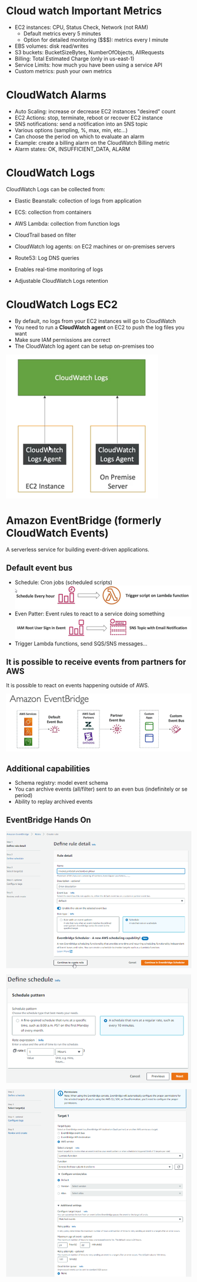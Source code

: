 # Cloud watch Important Metrics

* EC2 instances: CPU, Status Check, Network (not RAM)
  * Default metrics every 5 minutes
  * Option for detailed monitoring ($$$): metrics every I minute
* EBS volumes: disk read/writes
* S3 buckets: BucketSizeBytes, NumberOfObjects, AllRequests
* Billing: Total Estimated Charge (only in us-east-1)
* Service Limits: how much you have been using a service API
* Custom metrics: push your own metrics

# CloudWatch Alarms

* Auto Scaling: increase or decrease EC2 instances "desired" count
* EC2 Actions: stop, terminate, reboot or recover EC2 instance
* SNS notifications: send a notification into an SNS topic
* Various options (sampling, %, max, min, etc...)
* Can choose the period on which to evaluate an alarm
* Example: create a billing alarm on the CloudWatch Billing metric
* Alarm states: OK, INSUFFICIENT_DATA, ALARM

# CloudWatch Logs

CloudWatch Logs can be collected from:
* Elastic Beanstalk: collection of logs from application
* ECS: collection from containers
* AWS Lambda: collection from function logs
* CloudTrail based on filter
* CloudWatch log agents: on EC2 machines or on-premises servers
* Route53: Log DNS queries

* Enables real-time monitoring of logs
* Adjustable CloudWatch Logs retention

# CloudWatch Logs EC2

* By default, no logs from your EC2 instances will go to CloudWatch
* You need to run a **CloudWatch agent** on EC2 to push the log files you want
* Make sure IAM permissions are correct
* The CloudWatch log agent can be setup on-premises too

![01-cloudwatch-logs.png](./images/01-cloudwatch-logs.png)

# Amazon EventBridge (formerly CloudWatch Events)

A serverless service for building event-driven applications.

## Default event bus
* Schedule: Cron jobs (scheduled scripts)
  ![02-event-bridge.png](./images/02-event-bridge.png)
* Even Patter: Event rules to react to a service doing something
  ![03-event-bridge.png](./images/03-event-bridge.png)
* Trigger Lambda functions, send SQS/SNS messages...

## It is possible to receive events from partners for AWS

It is possible to react on events happening outside of AWS.

![04-event-bridge.png](./images/04-event-bridge.png)

## Additional capabilities

* Schema registry: model event schema
* You can archive events (all/filter) sent to an even bus (indefinitely or se period)
* Ability to replay archived events

## EventBridge Hands On

![05-event-bridge.png](./images/05-event-bridge.png)

![06-event-bridge.png](./images/06-event-bridge.png)

![07-event-bridge.png](./images/07-event-bridge.png)